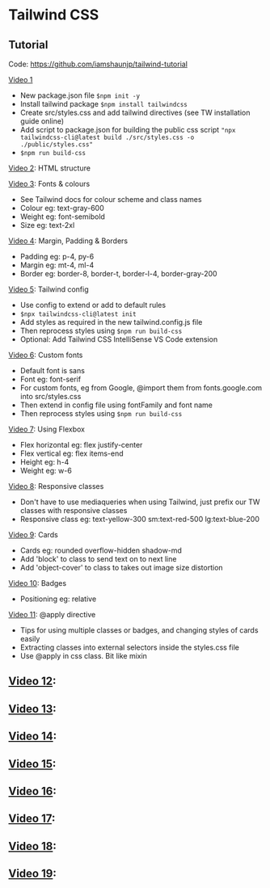 # Tailwind CSS

## Tutorial

Code: https://github.com/iamshaunjp/tailwind-tutorial

[Video 1](https://www.youtube.com/watch?v=bxmDnn7lrnk&ab_channel=TheNetNinja)
- New package.json file `$npm init -y`
- Install tailwind package `$npm install tailwindcss`
- Create src/styles.css and add tailwind directives (see TW installation guide online)
- Add script to package.json for building the public css script
    `"npx tailwindcss-cli@latest build ./src/styles.css -o ./public/styles.css"`
- `$npm run build-css`

[Video 2](https://www.youtube.com/watch?v=3ZMUgga6SsY&ab_channel=TheNetNinja): HTML structure

[Video 3](https://www.youtube.com/watch?v=w0KZhi3DD-0&ab_channel=TheNetNinja): Fonts & colours
- See Tailwind docs for colour scheme and class names
- Colour eg: text-gray-600
- Weight eg: font-semibold
- Size eg: text-2xl

[Video 4](https://www.youtube.com/watch?v=1g4W2U-l350&ab_channel=TheNetNinja): Margin, Padding & Borders
- Padding eg: p-4, py-6
- Margin eg: mt-4, ml-4
- Border eg: border-8, border-t, border-l-4, border-gray-200

[Video 5](https://www.youtube.com/watch?v=6UVQlB1eo5A&ab_channel=TheNetNinja): Tailwind config
- Use config to extend or add to default rules
- `$npx tailwindcss-cli@latest init`
- Add styles as required in the new tailwind.config.js file
- Then reprocess styles using `$npm run build-css`
- Optional: Add Tailwind CSS IntelliSense VS Code extension

[Video 6](https://www.youtube.com/watch?v=arfDRUIZOiw&ab_channel=TheNetNinja): Custom fonts
- Default font is sans
- Font eg: font-serif
- For custom fonts, eg from Google, @import them from fonts.google.com into src/styles.css
- Then extend in config file using fontFamily and font name
- Then reprocess styles using `$npm run build-css`

[Video 7](https://www.youtube.com/watch?v=WK6u8YDYqak&ab_channel=TheNetNinja): Using Flexbox
- Flex horizontal eg: flex justify-center
- Flex vertical eg: flex items-end
- Height eg: h-4
- Weight eg: w-6

[Video 8](https://www.youtube.com/watch?v=VYFjvMfVv2o&ab_channel=TheNetNinja): Responsive classes
- Don't have to use mediaqueries when using Tailwind, just prefix our TW classes with responsive classes
- Responsive class eg: text-yellow-300  sm:text-red-500 lg:text-blue-200

[Video 9](https://www.youtube.com/watch?v=vqKie-xmcFs&ab_channel=TheNetNinja): Cards
- Cards eg: rounded overflow-hidden shadow-md
- Add 'block' to class to send text on to next line
- Add 'object-cover' to class to takes out image size distortion

[Video 10](https://www.youtube.com/watch?v=cY0XJY98d3w&ab_channel=TheNetNinja): Badges
- Positioning eg: relative

[Video 11](https://www.youtube.com/watch?v=somWrB-wumY&ab_channel=TheNetNinja): @apply directive
- Tips for using multiple classes or badges, and changing styles of cards easily
- Extracting classes into external selectors inside the styles.css file
- Use @apply in css class. Bit like mixin

[Video 12](): 
- 

[Video 13](): 
- 

[Video 14](): 
- 

[Video 15](): 
- 

[Video 16](): 
- 

[Video 17](): 
- 

[Video 18](): 
- 

[Video 19](): 
- 

